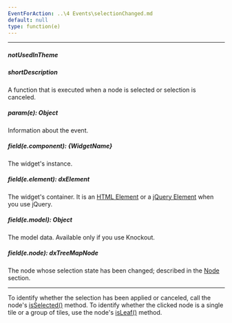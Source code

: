 ```yaml
---
EventForAction: ..\4 Events\selectionChanged.md
default: null
type: function(e)
---
```

---
##### notUsedInTheme

##### shortDescription
A function that is executed when a node is selected or selection is canceled.

##### param(e): Object
Information about the event.

##### field(e.component): {WidgetName}
The widget's instance.

##### field(e.element): dxElement
The widget's container. It is an [HTML Element](https://developer.mozilla.org/en-US/docs/Web/API/HTMLElement) or a [jQuery Element](https://api.jquery.com/Types/#jQuery) when you use jQuery.

##### field(e.model): Object
The model data. Available only if you use Knockout.

##### field(e.node): dxTreeMapNode
The node whose selection state has been changed; described in the [Node](/api-reference/20%20Data%20Visualization%20Widgets/dxTreeMap/6%20Node '/Documentation/ApiReference/Data_Visualization_Widgets/dxTreeMap/Node/') section.

---
To identify whether the selection has been applied or canceled, call the node's [isSelected()](/api-reference/20%20Data%20Visualization%20Widgets/dxTreeMap/6%20Node/3%20Methods/isSelected().md '/Documentation/ApiReference/Data_Visualization_Widgets/dxTreeMap/Node/Methods/#isSelected') method. To identify whether the clicked node is a single tile or a group of tiles, use the node's [isLeaf()](/api-reference/20%20Data%20Visualization%20Widgets/dxTreeMap/6%20Node/3%20Methods/isLeaf().md '/Documentation/ApiReference/Data_Visualization_Widgets/dxTreeMap/Node/Methods/#isLeaf') method.